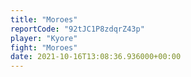 ```yaml
---
title: "Moroes"
reportCode: "92tJC1P8zdqrZ43p"
player: "Kyore"
fight: "Moroes"
date: 2021-10-16T13:08:36.936000+00:00
---
```

